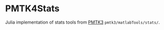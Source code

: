 # PMTK4Stats

Julia implementation of stats tools from [PMTK3](https://github.com/probml/pmtk3) `pmtk3/matlabTools/stats/`.

